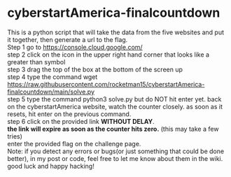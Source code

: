 # cyberstartAmerica-finalcountdown
This is a python script that will take the data from the five websites and put it together, then generate a url to the flag. 
<br>Step 1 go to https://console.cloud.google.com/
<br>step 2 click on the icon in the upper right hand corner that looks like a greater than symbol
<br>step 3 drag the top of the box at the bottom of the screen up
<br>step 4 type the command wget https://raw.githubusercontent.com/rocketman15/cyberstartAmerica-finalcountdown/main/solve.py
<br>step 5 type the command python3 solve.py but do NOT hit enter yet. back on the cyberstartAmerica website, watch the counter closely. as soon as it resets, hit enter on the previous command.
<br>step 6 click on the provided link <b>WITHOUT DELAY</b>.<br><b>the link will expire as soon as the counter hits zero.</b>
(this may take a few tries)
<br> enter the provided flag on the challenge page. 
<br> Note: if you detect any errors or bugs(or just something that could be done better), in my post or code, feel free to let me know about them in the wiki. good luck and happy hacking!

